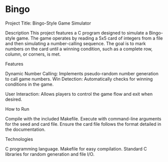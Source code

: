# Bingo

Project Title: Bingo-Style Game Simulator

Description
This project features a C program designed to simulate a Bingo-style game. The game operates by reading a 5x5 card of integers from a file and then simulating a number-calling sequence. The goal is to mark numbers on the card until a winning condition, such as a complete row, column, or corners, is met.


Features

Dynamic Number Calling: Implements pseudo-random number generation to call game numbers.
Win Detection: Automatically checks for winning conditions in the game.

User Interaction: Allows players to control the game flow and exit when desired.


How to Run

Compile with the included Makefile.
Execute with command-line arguments for the seed and card file.
Ensure the card file follows the format detailed in the documentation.


Technologies

C programming language.
Makefile for easy compilation.
Standard C libraries for random generation and file I/O.
